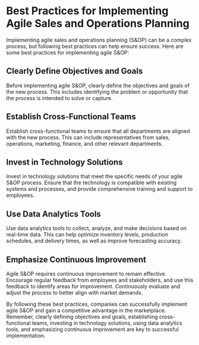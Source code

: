 Best Practices for Implementing Agile Sales and Operations Planning
=====================================================================================================================

Implementing agile sales and operations planning (S\&OP) can be a complex process, but following best practices can help ensure success. Here are some best practices for implementing agile S\&OP:

Clearly Define Objectives and Goals
-----------------------------------

Before implementing agile S\&OP, clearly define the objectives and goals of the new process. This includes identifying the problem or opportunity that the process is intended to solve or capture.

Establish Cross-Functional Teams
--------------------------------

Establish cross-functional teams to ensure that all departments are aligned with the new process. This can include representatives from sales, operations, marketing, finance, and other relevant departments.

Invest in Technology Solutions
------------------------------

Invest in technology solutions that meet the specific needs of your agile S\&OP process. Ensure that the technology is compatible with existing systems and processes, and provide comprehensive training and support to employees.

Use Data Analytics Tools
------------------------

Use data analytics tools to collect, analyze, and make decisions based on real-time data. This can help optimize inventory levels, production schedules, and delivery times, as well as improve forecasting accuracy.

Emphasize Continuous Improvement
--------------------------------

Agile S\&OP requires continuous improvement to remain effective. Encourage regular feedback from employees and stakeholders, and use this feedback to identify areas for improvement. Continuously evaluate and adjust the process to better align with market demands.

By following these best practices, companies can successfully implement agile S\&OP and gain a competitive advantage in the marketplace. Remember, clearly defining objectives and goals, establishing cross-functional teams, investing in technology solutions, using data analytics tools, and emphasizing continuous improvement are key to successful implementation.
